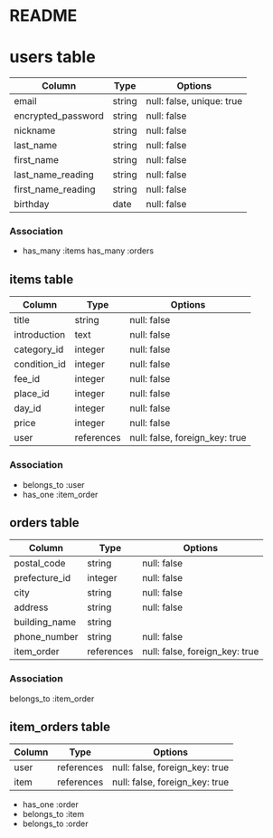 # README

# users table

| Column             | Type   | Options     |
| ------------------ | ------ | ----------- |
| email              | string | null: false, unique: true |
| encrypted_password | string | null: false |
| nickname           | string | null: false |
| last_name          | string | null: false |
| first_name         | string | null: false |
| last_name_reading  | string | null: false |
| first_name_reading | string | null: false |
| birthday           | date   | null: false |

### Association

- has_many :items
  has_many :orders

## items table

| Column      | Type        | Options     |
| ----------- | ----------- | ----------- |
| title       | string      | null: false |
| introduction| text        | null: false |
| category_id | integer     | null: false |
| condition_id| integer     | null: false |
| fee_id      | integer     | null: false |
| place_id    | integer     | null: false |
| day_id      | integer     | null: false |
| price       | integer     | null: false |
| user        | references  | null: false, foreign_key: true |

### Association

- belongs_to :user
- has_one :item_order


## orders table

| Column       | Type       | Options                        |
| -------      | ---------- | ------------------------------ |
| postal_code  | string     | null: false                    |
| prefecture_id| integer    | null: false                    |
| city         | string     | null: false                    |
| address      | string     | null: false                    |
| building_name| string     |                                |
| phone_number | string     | null: false                    |
| item_order   | references | null: false, foreign_key: true |

### Association
belongs_to :item_order

## item_orders table

| Column       | Type       | Options                        |
| -------      | ---------- | ------------------------------ |
| user         | references | null: false, foreign_key: true |
| item         | references | null: false, foreign_key: true |


- has_one :order
- belongs_to :item
- belongs_to :order